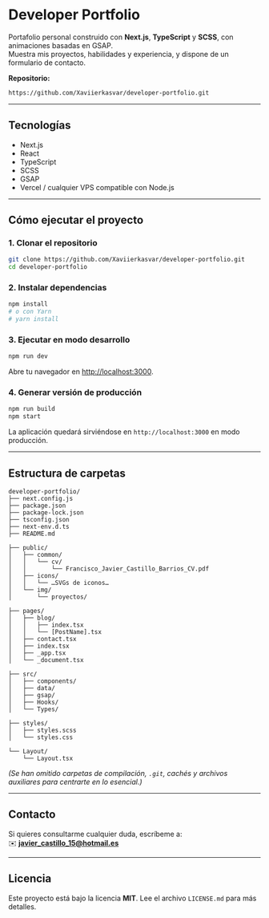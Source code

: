# Developer Portfolio

Portafolio personal construido con **Next.js**, **TypeScript** y **SCSS**, con animaciones basadas en GSAP.  
Muestra mis proyectos, habilidades y experiencia, y dispone de un formulario de contacto.

**Repositorio:**  
```bash
https://github.com/Xaviierkasvar/developer-portfolio.git
```

---

## Tecnologías

- Next.js  
- React  
- TypeScript  
- SCSS  
- GSAP  
- Vercel / cualquier VPS compatible con Node.js

---

## Cómo ejecutar el proyecto

### 1. Clonar el repositorio

```bash
git clone https://github.com/Xaviierkasvar/developer-portfolio.git
cd developer-portfolio
```

### 2. Instalar dependencias

```bash
npm install
# o con Yarn
# yarn install
```

### 3. Ejecutar en modo desarrollo

```bash
npm run dev
```

Abre tu navegador en [http://localhost:3000](http://localhost:3000).

### 4. Generar versión de producción

```bash
npm run build
npm start
```

La aplicación quedará sirviéndose en `http://localhost:3000` en modo producción.

---

## Estructura de carpetas

```plaintext
developer-portfolio/
├── next.config.js
├── package.json
├── package-lock.json
├── tsconfig.json
├── next-env.d.ts
├── README.md

├── public/
│   ├── common/
│   │   └── cv/
│   │       └── Francisco_Javier_Castillo_Barrios_CV.pdf
│   ├── icons/
│   │   └── …SVGs de iconos…
│   └── img/
│       └── proyectos/

├── pages/
│   ├── blog/
│   │   ├── index.tsx
│   │   └── [PostName].tsx
│   ├── contact.tsx
│   ├── index.tsx
│   ├── _app.tsx
│   └── _document.tsx

├── src/
│   ├── components/
│   ├── data/
│   ├── gsap/
│   ├── Hooks/
│   └── Types/

├── styles/
│   ├── styles.scss
│   └── styles.css

└── Layout/
    └── Layout.tsx
```

*(Se han omitido carpetas de compilación, `.git`, cachés y archivos auxiliares para centrarte en lo esencial.)*

---

## Contacto

Si quieres consultarme cualquier duda, escríbeme a:  
✉️ **javier_castillo_15@hotmail.es**

---

## Licencia

Este proyecto está bajo la licencia **MIT**. Lee el archivo `LICENSE.md` para más detalles.
